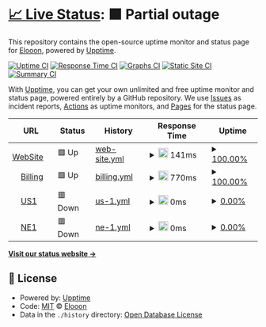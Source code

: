 # [📈 Live Status](https://Eloniumm.github.io/Status-Page): <!--live status--> **🟧 Partial outage**

This repository contains the open-source uptime monitor and status page for [Elooon](https://elondev.cf), powered by [Upptime](https://github.com/upptime/upptime).

[![Uptime CI](https://github.com/Eloniumm/Status-Page/workflows/Uptime%20CI/badge.svg)](https://github.com/Eloniumm/Status-Page/actions?query=workflow%3A%22Uptime+CI%22)
[![Response Time CI](https://github.com/Eloniumm/Status-Page/workflows/Response%20Time%20CI/badge.svg)](https://github.com/Eloniumm/Status-Page/actions?query=workflow%3A%22Response+Time+CI%22)
[![Graphs CI](https://github.com/Eloniumm/Status-Page/workflows/Graphs%20CI/badge.svg)](https://github.com/Eloniumm/Status-Page/actions?query=workflow%3A%22Graphs+CI%22)
[![Static Site CI](https://github.com/Eloniumm/Status-Page/workflows/Static%20Site%20CI/badge.svg)](https://github.com/Eloniumm/Status-Page/actions?query=workflow%3A%22Static+Site+CI%22)
[![Summary CI](https://github.com/Eloniumm/Status-Page/workflows/Summary%20CI/badge.svg)](https://github.com/Eloniumm/Status-Page/actions?query=workflow%3A%22Summary+CI%22)

With [Upptime](https://upptime.js.org), you can get your own unlimited and free uptime monitor and status page, powered entirely by a GitHub repository. We use [Issues](https://github.com/Eloniumm/Status-Page/issues) as incident reports, [Actions](https://github.com/Eloniumm/Status-Page/actions) as uptime monitors, and [Pages](https://Eloniumm.github.io/Status-Page) for the status page.

<!--start: status pages-->
<!-- This summary is generated by Upptime (https://github.com/upptime/upptime) -->
<!-- Do not edit this manually, your changes will be overwritten -->
<!-- prettier-ignore -->
| URL | Status | History | Response Time | Uptime |
| --- | ------ | ------- | ------------- | ------ |
| <img alt="" src="https://icons.duckduckgo.com/ip3/google.com.ico" height="13"> [WebSite](https://google.com) | 🟩 Up | [web-site.yml](https://github.com/LampyXd/Status-Page/commits/HEAD/history/web-site.yml) | <details><summary><img alt="Response time graph" src="./graphs/web-site/response-time-week.png" height="20"> 141ms</summary><br><a href="https://Discord-Development-Centre.github.io/status/history/web-site"><img alt="Response time 178" src="https://img.shields.io/endpoint?url=https%3A%2F%2Fraw.githubusercontent.com%2FLampyXd%2FStatus-Page%2FHEAD%2Fapi%2Fweb-site%2Fresponse-time.json"></a><br><a href="https://Discord-Development-Centre.github.io/status/history/web-site"><img alt="24-hour response time 123" src="https://img.shields.io/endpoint?url=https%3A%2F%2Fraw.githubusercontent.com%2FLampyXd%2FStatus-Page%2FHEAD%2Fapi%2Fweb-site%2Fresponse-time-day.json"></a><br><a href="https://Discord-Development-Centre.github.io/status/history/web-site"><img alt="7-day response time 141" src="https://img.shields.io/endpoint?url=https%3A%2F%2Fraw.githubusercontent.com%2FLampyXd%2FStatus-Page%2FHEAD%2Fapi%2Fweb-site%2Fresponse-time-week.json"></a><br><a href="https://Discord-Development-Centre.github.io/status/history/web-site"><img alt="30-day response time 152" src="https://img.shields.io/endpoint?url=https%3A%2F%2Fraw.githubusercontent.com%2FLampyXd%2FStatus-Page%2FHEAD%2Fapi%2Fweb-site%2Fresponse-time-month.json"></a><br><a href="https://Discord-Development-Centre.github.io/status/history/web-site"><img alt="1-year response time 178" src="https://img.shields.io/endpoint?url=https%3A%2F%2Fraw.githubusercontent.com%2FLampyXd%2FStatus-Page%2FHEAD%2Fapi%2Fweb-site%2Fresponse-time-year.json"></a></details> | <details><summary><a href="https://Discord-Development-Centre.github.io/status/history/web-site">100.00%</a></summary><a href="https://Discord-Development-Centre.github.io/status/history/web-site"><img alt="All-time uptime 99.99%" src="https://img.shields.io/endpoint?url=https%3A%2F%2Fraw.githubusercontent.com%2FLampyXd%2FStatus-Page%2FHEAD%2Fapi%2Fweb-site%2Fuptime.json"></a><br><a href="https://Discord-Development-Centre.github.io/status/history/web-site"><img alt="24-hour uptime 100.00%" src="https://img.shields.io/endpoint?url=https%3A%2F%2Fraw.githubusercontent.com%2FLampyXd%2FStatus-Page%2FHEAD%2Fapi%2Fweb-site%2Fuptime-day.json"></a><br><a href="https://Discord-Development-Centre.github.io/status/history/web-site"><img alt="7-day uptime 100.00%" src="https://img.shields.io/endpoint?url=https%3A%2F%2Fraw.githubusercontent.com%2FLampyXd%2FStatus-Page%2FHEAD%2Fapi%2Fweb-site%2Fuptime-week.json"></a><br><a href="https://Discord-Development-Centre.github.io/status/history/web-site"><img alt="30-day uptime 100.00%" src="https://img.shields.io/endpoint?url=https%3A%2F%2Fraw.githubusercontent.com%2FLampyXd%2FStatus-Page%2FHEAD%2Fapi%2Fweb-site%2Fuptime-month.json"></a><br><a href="https://Discord-Development-Centre.github.io/status/history/web-site"><img alt="1-year uptime 99.99%" src="https://img.shields.io/endpoint?url=https%3A%2F%2Fraw.githubusercontent.com%2FLampyXd%2FStatus-Page%2FHEAD%2Fapi%2Fweb-site%2Fuptime-year.json"></a></details>
| <img alt="" src="https://icons.duckduckgo.com/ip3/whmcs.com.ico" height="13"> [Billing](https://whmcs.com) | 🟩 Up | [billing.yml](https://github.com/LampyXd/Status-Page/commits/HEAD/history/billing.yml) | <details><summary><img alt="Response time graph" src="./graphs/billing/response-time-week.png" height="20"> 770ms</summary><br><a href="https://Discord-Development-Centre.github.io/status/history/billing"><img alt="Response time 765" src="https://img.shields.io/endpoint?url=https%3A%2F%2Fraw.githubusercontent.com%2FLampyXd%2FStatus-Page%2FHEAD%2Fapi%2Fbilling%2Fresponse-time.json"></a><br><a href="https://Discord-Development-Centre.github.io/status/history/billing"><img alt="24-hour response time 702" src="https://img.shields.io/endpoint?url=https%3A%2F%2Fraw.githubusercontent.com%2FLampyXd%2FStatus-Page%2FHEAD%2Fapi%2Fbilling%2Fresponse-time-day.json"></a><br><a href="https://Discord-Development-Centre.github.io/status/history/billing"><img alt="7-day response time 770" src="https://img.shields.io/endpoint?url=https%3A%2F%2Fraw.githubusercontent.com%2FLampyXd%2FStatus-Page%2FHEAD%2Fapi%2Fbilling%2Fresponse-time-week.json"></a><br><a href="https://Discord-Development-Centre.github.io/status/history/billing"><img alt="30-day response time 1595" src="https://img.shields.io/endpoint?url=https%3A%2F%2Fraw.githubusercontent.com%2FLampyXd%2FStatus-Page%2FHEAD%2Fapi%2Fbilling%2Fresponse-time-month.json"></a><br><a href="https://Discord-Development-Centre.github.io/status/history/billing"><img alt="1-year response time 799" src="https://img.shields.io/endpoint?url=https%3A%2F%2Fraw.githubusercontent.com%2FLampyXd%2FStatus-Page%2FHEAD%2Fapi%2Fbilling%2Fresponse-time-year.json"></a></details> | <details><summary><a href="https://Discord-Development-Centre.github.io/status/history/billing">100.00%</a></summary><a href="https://Discord-Development-Centre.github.io/status/history/billing"><img alt="All-time uptime 99.98%" src="https://img.shields.io/endpoint?url=https%3A%2F%2Fraw.githubusercontent.com%2FLampyXd%2FStatus-Page%2FHEAD%2Fapi%2Fbilling%2Fuptime.json"></a><br><a href="https://Discord-Development-Centre.github.io/status/history/billing"><img alt="24-hour uptime 100.00%" src="https://img.shields.io/endpoint?url=https%3A%2F%2Fraw.githubusercontent.com%2FLampyXd%2FStatus-Page%2FHEAD%2Fapi%2Fbilling%2Fuptime-day.json"></a><br><a href="https://Discord-Development-Centre.github.io/status/history/billing"><img alt="7-day uptime 100.00%" src="https://img.shields.io/endpoint?url=https%3A%2F%2Fraw.githubusercontent.com%2FLampyXd%2FStatus-Page%2FHEAD%2Fapi%2Fbilling%2Fuptime-week.json"></a><br><a href="https://Discord-Development-Centre.github.io/status/history/billing"><img alt="30-day uptime 100.00%" src="https://img.shields.io/endpoint?url=https%3A%2F%2Fraw.githubusercontent.com%2FLampyXd%2FStatus-Page%2FHEAD%2Fapi%2Fbilling%2Fuptime-month.json"></a><br><a href="https://Discord-Development-Centre.github.io/status/history/billing"><img alt="1-year uptime 99.97%" src="https://img.shields.io/endpoint?url=https%3A%2F%2Fraw.githubusercontent.com%2FLampyXd%2FStatus-Page%2FHEAD%2Fapi%2Fbilling%2Fuptime-year.json"></a></details>
| <img alt="" src="https://icons.duckduckgo.com/ip3/na1.centhost.cf.ico" height="13"> [US1](https://na1.centhost.cf) | 🟥 Down | [us-1.yml](https://github.com/LampyXd/Status-Page/commits/HEAD/history/us-1.yml) | <details><summary><img alt="Response time graph" src="./graphs/us-1/response-time-week.png" height="20"> 0ms</summary><br><a href="https://Discord-Development-Centre.github.io/status/history/us-1"><img alt="Response time 0" src="https://img.shields.io/endpoint?url=https%3A%2F%2Fraw.githubusercontent.com%2FLampyXd%2FStatus-Page%2FHEAD%2Fapi%2Fus-1%2Fresponse-time.json"></a><br><a href="https://Discord-Development-Centre.github.io/status/history/us-1"><img alt="24-hour response time 0" src="https://img.shields.io/endpoint?url=https%3A%2F%2Fraw.githubusercontent.com%2FLampyXd%2FStatus-Page%2FHEAD%2Fapi%2Fus-1%2Fresponse-time-day.json"></a><br><a href="https://Discord-Development-Centre.github.io/status/history/us-1"><img alt="7-day response time 0" src="https://img.shields.io/endpoint?url=https%3A%2F%2Fraw.githubusercontent.com%2FLampyXd%2FStatus-Page%2FHEAD%2Fapi%2Fus-1%2Fresponse-time-week.json"></a><br><a href="https://Discord-Development-Centre.github.io/status/history/us-1"><img alt="30-day response time 0" src="https://img.shields.io/endpoint?url=https%3A%2F%2Fraw.githubusercontent.com%2FLampyXd%2FStatus-Page%2FHEAD%2Fapi%2Fus-1%2Fresponse-time-month.json"></a><br><a href="https://Discord-Development-Centre.github.io/status/history/us-1"><img alt="1-year response time 0" src="https://img.shields.io/endpoint?url=https%3A%2F%2Fraw.githubusercontent.com%2FLampyXd%2FStatus-Page%2FHEAD%2Fapi%2Fus-1%2Fresponse-time-year.json"></a></details> | <details><summary><a href="https://Discord-Development-Centre.github.io/status/history/us-1">0.00%</a></summary><a href="https://Discord-Development-Centre.github.io/status/history/us-1"><img alt="All-time uptime 0.00%" src="https://img.shields.io/endpoint?url=https%3A%2F%2Fraw.githubusercontent.com%2FLampyXd%2FStatus-Page%2FHEAD%2Fapi%2Fus-1%2Fuptime.json"></a><br><a href="https://Discord-Development-Centre.github.io/status/history/us-1"><img alt="24-hour uptime 0.00%" src="https://img.shields.io/endpoint?url=https%3A%2F%2Fraw.githubusercontent.com%2FLampyXd%2FStatus-Page%2FHEAD%2Fapi%2Fus-1%2Fuptime-day.json"></a><br><a href="https://Discord-Development-Centre.github.io/status/history/us-1"><img alt="7-day uptime 0.00%" src="https://img.shields.io/endpoint?url=https%3A%2F%2Fraw.githubusercontent.com%2FLampyXd%2FStatus-Page%2FHEAD%2Fapi%2Fus-1%2Fuptime-week.json"></a><br><a href="https://Discord-Development-Centre.github.io/status/history/us-1"><img alt="30-day uptime 0.00%" src="https://img.shields.io/endpoint?url=https%3A%2F%2Fraw.githubusercontent.com%2FLampyXd%2FStatus-Page%2FHEAD%2Fapi%2Fus-1%2Fuptime-month.json"></a><br><a href="https://Discord-Development-Centre.github.io/status/history/us-1"><img alt="1-year uptime 0.00%" src="https://img.shields.io/endpoint?url=https%3A%2F%2Fraw.githubusercontent.com%2FLampyXd%2FStatus-Page%2FHEAD%2Fapi%2Fus-1%2Fuptime-year.json"></a></details>
| <img alt="" src="https://icons.duckduckgo.com/ip3/eu1.centhost.cf.ico" height="13"> [NE1](https://eu1.centhost.cf) | 🟥 Down | [ne-1.yml](https://github.com/LampyXd/Status-Page/commits/HEAD/history/ne-1.yml) | <details><summary><img alt="Response time graph" src="./graphs/ne-1/response-time-week.png" height="20"> 0ms</summary><br><a href="https://Discord-Development-Centre.github.io/status/history/ne-1"><img alt="Response time 0" src="https://img.shields.io/endpoint?url=https%3A%2F%2Fraw.githubusercontent.com%2FLampyXd%2FStatus-Page%2FHEAD%2Fapi%2Fne-1%2Fresponse-time.json"></a><br><a href="https://Discord-Development-Centre.github.io/status/history/ne-1"><img alt="24-hour response time 0" src="https://img.shields.io/endpoint?url=https%3A%2F%2Fraw.githubusercontent.com%2FLampyXd%2FStatus-Page%2FHEAD%2Fapi%2Fne-1%2Fresponse-time-day.json"></a><br><a href="https://Discord-Development-Centre.github.io/status/history/ne-1"><img alt="7-day response time 0" src="https://img.shields.io/endpoint?url=https%3A%2F%2Fraw.githubusercontent.com%2FLampyXd%2FStatus-Page%2FHEAD%2Fapi%2Fne-1%2Fresponse-time-week.json"></a><br><a href="https://Discord-Development-Centre.github.io/status/history/ne-1"><img alt="30-day response time 0" src="https://img.shields.io/endpoint?url=https%3A%2F%2Fraw.githubusercontent.com%2FLampyXd%2FStatus-Page%2FHEAD%2Fapi%2Fne-1%2Fresponse-time-month.json"></a><br><a href="https://Discord-Development-Centre.github.io/status/history/ne-1"><img alt="1-year response time 0" src="https://img.shields.io/endpoint?url=https%3A%2F%2Fraw.githubusercontent.com%2FLampyXd%2FStatus-Page%2FHEAD%2Fapi%2Fne-1%2Fresponse-time-year.json"></a></details> | <details><summary><a href="https://Discord-Development-Centre.github.io/status/history/ne-1">0.00%</a></summary><a href="https://Discord-Development-Centre.github.io/status/history/ne-1"><img alt="All-time uptime 0.00%" src="https://img.shields.io/endpoint?url=https%3A%2F%2Fraw.githubusercontent.com%2FLampyXd%2FStatus-Page%2FHEAD%2Fapi%2Fne-1%2Fuptime.json"></a><br><a href="https://Discord-Development-Centre.github.io/status/history/ne-1"><img alt="24-hour uptime 0.00%" src="https://img.shields.io/endpoint?url=https%3A%2F%2Fraw.githubusercontent.com%2FLampyXd%2FStatus-Page%2FHEAD%2Fapi%2Fne-1%2Fuptime-day.json"></a><br><a href="https://Discord-Development-Centre.github.io/status/history/ne-1"><img alt="7-day uptime 0.00%" src="https://img.shields.io/endpoint?url=https%3A%2F%2Fraw.githubusercontent.com%2FLampyXd%2FStatus-Page%2FHEAD%2Fapi%2Fne-1%2Fuptime-week.json"></a><br><a href="https://Discord-Development-Centre.github.io/status/history/ne-1"><img alt="30-day uptime 0.00%" src="https://img.shields.io/endpoint?url=https%3A%2F%2Fraw.githubusercontent.com%2FLampyXd%2FStatus-Page%2FHEAD%2Fapi%2Fne-1%2Fuptime-month.json"></a><br><a href="https://Discord-Development-Centre.github.io/status/history/ne-1"><img alt="1-year uptime 0.00%" src="https://img.shields.io/endpoint?url=https%3A%2F%2Fraw.githubusercontent.com%2FLampyXd%2FStatus-Page%2FHEAD%2Fapi%2Fne-1%2Fuptime-year.json"></a></details>

<!--end: status pages-->

[**Visit our status website →**](https://Eloniumm.github.io/Status-Page)

## 📄 License

- Powered by: [Upptime](https://github.com/upptime/upptime)
- Code: [MIT](./LICENSE) © [Elooon](https://elondev.cf)
- Data in the `./history` directory: [Open Database License](https://opendatacommons.org/licenses/odbl/1-0/)
